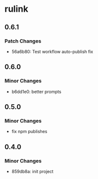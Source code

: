# rulink

## 0.6.1

### Patch Changes

- 56a6b80: Test workflow auto-publish fix

## 0.6.0

### Minor Changes

- b6dd1e0: better prompts

## 0.5.0

### Minor Changes

- fix npm publishes

## 0.4.0

### Minor Changes

- 859db8a: init project
